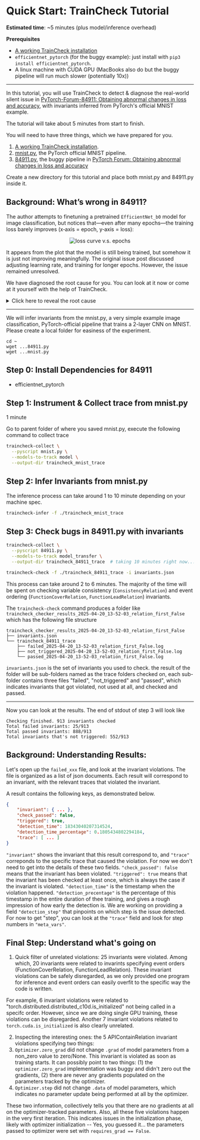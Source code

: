 # Quick Start: TrainCheck Tutorial

**Estimated time**: ~5 minutes (plus model/inference overhead)

**Prerequisites**  
- [A working TrainCheck installation](./installation-guide.md)
- `efficientnet_pytorch` (for the buggy example): just install with `pip3 install efficientnet_pytorch`.
- A linux machine with CUDA GPU (MacBooks also do but the buggy pipeline will run much slower (potentially 10x))

---

In this tutorial, you will use TrainCheck to detect & diagnose the real-world silent issue in [PyTorch-Forum-84911: Obtaining abnormal changes in loss and accuracy](https://discuss.pytorch.org/t/obtaining-abnormal-changes-in-loss-and-accuracy/84911), with invariants inferred from PyTorch's official MNIST example.

The tutorial will take about 5 minutes from start to finish.

You will need to have three things, which we have prepared for you.
1. [A working TrainCheck installation](./installation-guide.md).
2. [mnist.py](./assets/code/mnist.py), the PyTorch official MNIST pipeline.
3. [84911.py](./assets/code/84911.py), the buggy pipeline in [PyTorch Forum: Obtaining abnormal changes in loss and accuracy](https://discuss.pytorch.org/t/obtaining-abnormal-changes-in-loss-and-accuracy/84911)

Create a new directory for this tutorial and place both mnist.py and 84911.py inside it.

## Background: What’s wrong in 84911?
The author attempts to finetuning a pretrained `EfficientNet_b0` model for image classification, but notices that—even after many epochs—the training loss barely improves (x‑axis = epoch, y‑axis = loss):

<div style="text-align: center;">
    <img src="https://discuss.pytorch.org/uploads/default/original/3X/4/7/47252703dfeb2062b0a581df5572071657aa82c5.png" alt="loss curve v.s. epochs" style="max-width: 400px; height: auto;">
</div>

It appears from the plot that the model is still being trained, but somehow it is just not improving meaningfully. 
The original issue post discussed adjusting learning rate, and training for longer epochs. However, the issue remained unresolved.

We have diagnosed the root cause for you. You can look at it now or come at it yourself with the help of TrainCheck.

<details>
<summary>Click here to reveal the root cause</summary><br>

The developer, for some reason, sets `requires_grad` to `False` for all parameters except for batch normalization layers, yet only initializes the optimizer with the final fully-connected layer.

```bash
for name,param in model_transfer.module.named_parameters():
    if("bn" not in name):
        param.requires_grad = False

for param in model_transfer.module._fc.parameters():
    param.requires_grad = False

...
optimizer_transfer = optim.Adam(model_transfer.module._fc.parameters(), lr=0.001)
```

This freeze logic leaves virtually no trainable parameters. Since batch normalization layers still update their running mean/variance each forward pass, the loss/accuracy curves drift slightly instead of remaining flat—masking the lack of actual learning. Logging metrics only once per epoch further hides the anomalies, so the initialization bug only becomes apparent after several epochs have already run.
</details>

---

We will infer invariants from the mnist.py, a very simple example image classification, PyTorch-official pipeline that trains a 2-layer CNN on MNIST.
Please create a local folder for easiness of the experiment.

```
cd ~
wget ...84911.py
wget ...mnist.py

```
## Step 0: **Install Dependencies for 84911**
- efficientnet_pytorch
## Step 1: **Instrument & Collect trace from mnist.py**

1 minute

Go to parent folder of where you saved mnist.py, execute the following command to collect trace

```bash
traincheck-collect \
  --pyscript mnist.py \
  --models-to-track model \
  --output-dir traincheck_mnist_trace
```

## Step 2: **Infer Invariants from mnist.py**
The inference process can take around 1 to 10 minute depending on your machine spec.
```bash
traincheck-infer -f ./traincheck_mnist_trace
```

## Step 3: **Check bugs in 84911.py with invariants**
```bash
traincheck-collect \
  --pyscript 84911.py \
  --models-to-track model_transfer \
  --output-dir traincheck_84911_trace  # taking 10 minutes right now... --> 5 min

traincheck-check -f ./traincheck_84911_trace -i invariants.json
```

This process can take around 2 to 6 minutes.
The majority of the time will be spent on checking variable consistency (`ConsistencyRelation`) and event ordering (`FunctionCoverRelation`, `FunctionLeadRelation`) invariants.

The `traincheck-check` command produces a folder like `traincheck_checker_results_2025-04-20_13-52-03_relation_first_False` which has the following file structure
```log
traincheck_checker_results_2025-04-20_13-52-03_relation_first_False
├── invariants.json
└── traincheck_84911_trace
    ├── failed_2025-04-20_13-52-03_relation_first_False.log
    ├── not_triggered_2025-04-20_13-52-03_relation_first_False.log
    └── passed_2025-04-20_13-52-03_relation_first_False.log
```
`invariants.json` is the set of invariants you used to check.
the result of the folder will be sub-folders named as the trace folders checked on, each sub-folder contains three files "failed", "not_triggered" and "passed",
which indicates invariants that got violated, not used at all, and checked and passed. 

---
Now you can look at the results.
The end of stdout of step 3 will look like
```log
Checking finished. 913 invariants checked
Total failed invariants: 25/913
Total passed invariants: 888/913
Total invariants that's not triggered: 552/913
```

## Background: Understanding Results:
Let's open up the `failed_xxx` file, and look at the invariant violations. 
The file is organized as a list of json documents. Each result will correspond to an invariant, with the relevant traces that violated the invariant.

A result contains the following keys, as demonstrated below.
```json
{
    "invariant": { ... },
    "check_passed": false,
    "triggered": true,
    "detection_time": 18343040207314524,
    "detection_time_percentage": 0.1805434802294184,
    "trace": [ ... ] 
}
```
`"invariant"` shows the invariant that this result correspond to, and `"trace"` correponds to the specific trace that caused the violation. For now we don't need to get into the details of these two fields.
`"check_passed": false` means that the invariant has been violated.
`"triggered": true` means that the invariant has been checked at least once,
which is always the case if the invariant is violated.
`"detection_time"` is the timestamp when the violation happened.
`"detection_precentage"` is the percentage of this timestamp in the entire duration of thee training, and gives a rough impression of how early the detection is. We are working on providing a field `"detection_step"` that pinpoints on which step is the issue detected. For now to get "step", you can look at the `"trace"` field and look for step numbers in `"meta_vars"`.

## Final Step: Understand what's going on

1. Quick filter of unrelated violations:
  25 invariants were violated. Among which, 20 invariants were related to invarints specifying event orders (FunctionCoverRelation, FunctionLeadRelation). These invariant violations can be safely disregarded, as we only provided one program for inference and event orders can easily overfit to the specific way the code is written.

  For example, 6 invariant violations were related to "torch.distributed.distributed_c10d.is_initialized" not being called in a specifc order. However, since we are doing single GPU training, these violations can be disregarded. Another 7 invariant violations related to `torch.cuda.is_initialized` is also clearly unrelated.

2. Inspecting the interesting ones: the 5 APIContainRelation invariant violations specifying two things:
  1. `Optimizer.zero_grad` did not change `.grad` of model parameters from a non_zero value to zero/None. This invariant is violated as soon as training starts. It can possibly point to two things: (1) the `optimizer.zero_grad` implementation was buggy and didn't zero out the gradients, (2) there are never any gradients populated on the parameters tracked by the optimizer.
  2. `Optimizer.step` did not change `.data` of model parameters, which indicates no parameter update being performed at all by the optimizer. 

These two information, collectively tells you that there are no gradients at all on the optimizer-tracked parameters. Also, all these five violations happen in the very first iteration. This indicates issues in the initialization phase, likely with optimizer initialization -- Yes, you guessed it... the parameters passed to optimizer were set with `requires_grad == False`. 